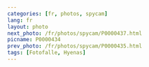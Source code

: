```yaml
---
categories: [fr, photos, spycam]
lang: fr
layout: photo
next_photo: /fr/photos/spycam/P0000437.html
picname: P0000434
prev_photo: /fr/photos/spycam/P0000435.html
tags: [Fotofalle, Hyenas]
---
```

